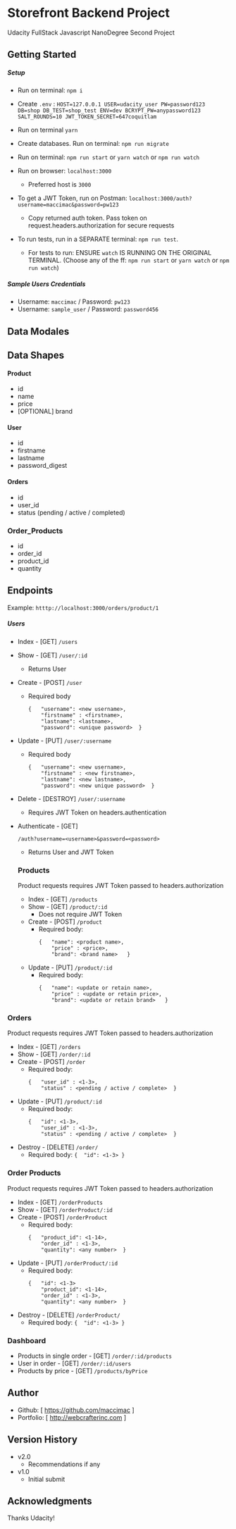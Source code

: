 # Storefront Backend Project
Udacity FullStack Javascript NanoDegree Second Project

## Getting Started

##### Setup
* Run on terminal: `npm i`
* Create `.env` :
      ```
      HOST=127.0.0.1
      USER=udacity_user
      PW=password123
      DB=shop
      DB_TEST=shop_test
      ENV=dev
      BCRYPT_PW=anypassword123
      SALT_ROUNDS=10
      JWT_TOKEN_SECRET=647coquitlam
      ```

* Run on terminal `yarn`
* Create databases. Run on terminal: `npm run migrate`
* Run on terminal: `npm run start` or `yarn watch` or `npm run watch`
* Run on browser:  `localhost:3000`
  * Preferred host is `3000`
* To get a JWT Token, run on Postman: `localhost:3000/auth?username=maccimac&password=pw123`
  * Copy returned auth token. Pass token on request.headers.authorization for secure requests
* To run tests, run in a SEPARATE terminal: `npm run test`.
  * For tests to run: ENSURE `watch` IS RUNNING ON THE ORIGINAL TERMINAL. (Choose any of the ff: `npm run start` or `yarn watch` or `npm run watch`)

##### Sample Users Credentials
* Username: `maccimac` / Password: `pw123`
* Username: `sample_user` / Password: `password456`  


## Data Modales

## Data Shapes
#### Product
-  id
- name
- price
- [OPTIONAL] brand

#### User
- id
- firstname
- lastname
- password_digest

#### Orders
- id
- user_id
- status (pending / active / completed)

### Order_Products
- id
- order_id
- product_id
- quantity

## Endpoints
 Example: `htttp://localhost:3000/orders/product/1`

##### Users
* Index - [GET] `/users`
* Show - [GET] `/user/:id`
  * Returns User
* Create - [POST] `/user`
  * Required body
    ```
    {   "username": <new username>,
        "firstname" : <firstname>,
        "lastname": <lastname>,
        "password": <unique password>  }
    ```
* Update - [PUT] `/user/:username`
  * Required body
    ```
    {   "username": <new username>,
        "firstname" : <new firstname>,
        "lastname": <new lastname>,
        "password": <new unique password>  }
    ```    
* Delete - [DESTROY] `/user/:username`
  * Requires JWT Token on headers.authentication
* Authenticate - [GET]
  ```
  /auth?username=<username>&password=<password>
  ```
  * Returns User and JWT Token

  ### Products
  Product requests requires JWT Token passed to headers.authorization
  * Index - [GET] `/products`
  * Show - [GET] `/product/:id`
    * Does not require JWT Token
  * Create - [POST] `/product`
    * Required body:
      ```
      {   "name": <product name>,
          "price" : <price>,
          "brand": <brand name>   }
      ```
  * Update - [PUT] `/product/:id`
    * Required body:
      ```
      {   "name": <update or retain name>,
          "price" : <update or retain price>,
          "brand": <update or retain brand>   }
      ```

### Orders
Product requests requires JWT Token passed to headers.authorization
* Index - [GET] `/orders`
* Show - [GET] `/order/:id`
* Create - [POST] `/order`
  * Required body:
    ```
    {   "user_id" : <1-3>,
        "status" : <pending / active / complete>  }
    ```
* Update - [PUT] `/product/:id`
  * Required body:
    ```
    {   "id": <1-3>,
        "user_id" : <1-3>,
        "status" : <pending / active / complete>  }
    ```
* Destroy - [DELETE] `/order/`
  * Required body: `{  "id": <1-3> }`    

### Order Products
Product requests requires JWT Token passed to headers.authorization

* Index - [GET] `/orderProducts`
* Show - [GET] `/orderProduct/:id`
* Create - [POST] `/orderProduct`
  * Required body:
    ```
    {   "product_id": <1-14>,
        "order_id" : <1-3>,
        "quantity": <any number>  }
    ```
* Update - [PUT] `/orderProduct/:id`
  * Required body:
    ```
    {   "id": <1-3>
        "product_id": <1-14>,
        "order_id" : <1-3>,
        "quantity": <any number>  }
    ```
* Destroy - [DELETE] `/orderProduct/`
  * Required body: `{  "id": <1-3> }`


### Dashboard
* Products in single order - [GET] `/order/:id/products`
* User in order - [GET] `/order/:id/users`
* Products by price - [GET] `/products/byPrice`



## Author
  * Github: [ https://github.com/maccimac ]
  * Portfolio: [ http://webcrafterinc.com ]


## Version History
* v2.0
    * Recommendations if any
* v1.0
    * Initial submit

## Acknowledgments
Thanks Udacity!
